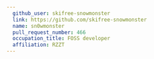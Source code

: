 ```yaml
---
  github_user: skifree-snowmonster
  link: https://github.com/skifree-snowmonster
  name: sn0wmonster
  pull_request_number: 466
  occupation_title: FOSS developer
  affiliation: RZZT
---
```

